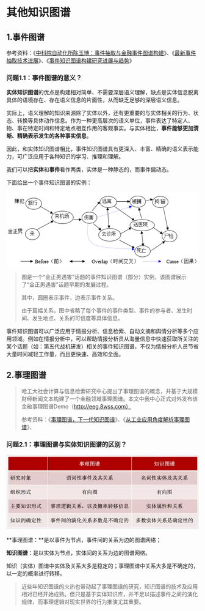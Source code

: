 # 其他知识图谱

## 1.事件图谱

参考资料：《[中科院自动化所陈玉博：事件抽取与金融事件图谱构建](https://zhuanlan.zhihu.com/p/45583498)》、《[最新事件抽取技术进展](https://zhuanlan.zhihu.com/p/79735678)》、《[事件知识图谱构建研究进展与趋势](https://www.secrss.com/articles/15676)》

### 问题1.1：事件图谱的意义？

**实体知识图谱**的优点是构建相对简单、不需要深层语义理解，缺点是实体信息脱离具体的语境存在、存在语义信息的片面性，从而缺乏足够的深层语义信息。

实际上，语义理解的知识来源除了实体以外，还有更重要的与实体相关的行为、状态、转换等具体动作信息。作为一种更高层次的语义单位，事件表达了特定人、物、事在特定时间和特定地点相互作用的客观事实。与实体相比，**事件能够更加清晰、精确表示发生的各种事实信息**。

因此，和实体知识图谱相比，事件知识图谱具有更深入、丰富、精确的语义表示能力，可广泛应用于各种知识的学习、推理和理解。

我们可以把**实体**和**事件**看作两类，实体是一种静态的，而事件偏动态。

下面给出一个事件知识图谱的实例：

![](https://raw.githubusercontent.com/anxiang1836/FigureBed/master/img/20200222010407.png)

> 图是一个“金正男遇害”话题的事件知识图谱（部分）实例，该图谱展示了“金正男遇害”话题早期的发展过程。
>
> 其中，圆圈表示事件，边表示事件关系。
>
> 由于篇幅关系，图中省略了每个事件的事件类型、事件的参与者、发生时间、发生地点、关系的可信度等具体信息。

事件知识图谱可以广泛应用于情报分析、信息检索、自动文摘和舆情分析等多个应用领域。例如在情报分析中，可以帮助情报分析员从海量信息中快速获取所关注的某个话题（如：第五代战机研发）相关的事件知识图谱，不仅为情报分析人员节省大量时间减轻工作量，而且更快速、高效和全面。

## 2.事理图谱

> 哈工大社会计算与信息检索研究中心提出了事理图谱的概念，并基于大规模财经新闻文本构建了一个金融领域事理图谱。本文中我中心正式对外发布该金融事理图谱Demo（http://eeg.8wss.com）
>
> 参考资料：《[事理图谱，下一代知识图谱](https://www.jiqizhixin.com/articles/2018-12-29-23)》、《[从工业应用角度解析事理图谱](https://zhuanlan.zhihu.com/p/53699796)》、

### 问题2.1：事理图谱与实体知识图谱的区别？

![](https://raw.githubusercontent.com/anxiang1836/FigureBed/master/img/20200222004754.png)

**事理图谱：**是以事件为节点，事件间的关系为边的图谱网络；

**知识图谱**：是以实体为节点，实体间的关系为边的图谱网络。

知识（实体）图谱中实体及关系大多是稳定的；事理图谱中关系大多是不确定的，以一定的概率进行转移。

> 近些年知识图谱的火热也带动起了事理图谱的研究，知识图谱的技术及应用相对已经开始成熟。但只是基于实体知识库，并不足以描述事件之间的演化规律，而事理逻辑对现实世界的行为推演尤其重要。